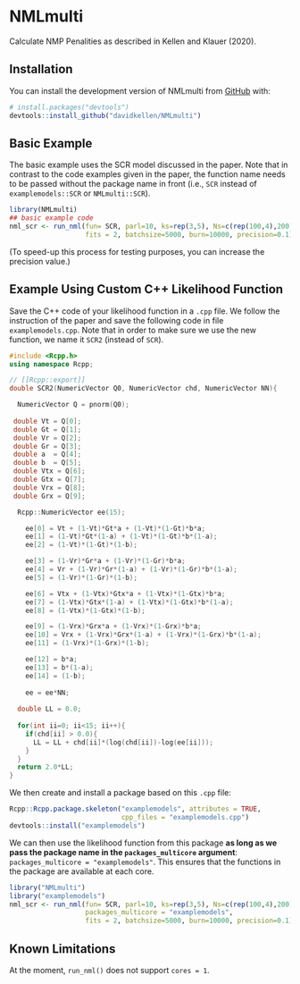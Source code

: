 
# NMLmulti

<!-- badges: start -->
<!-- badges: end -->

Calculate NMP Penalities as described in Kellen and Klauer (2020).

## Installation

You can install the development version of NMLmulti from [GitHub](https://github.com/) with:

``` r
# install.packages("devtools")
devtools::install_github("davidkellen/NMLmulti")
```

## Basic Example

The basic example uses the SCR model discussed in the paper. Note that in contrast to the code examples given in the paper, the function name needs to be passed without the package name in front (i.e., `SCR` instead of `examplemodels::SCR` or `NMLmulti::SCR`).

``` r
library(NMLmulti)
## basic example code
nml_scr <- run_nml(fun= SCR, parl=10, ks=rep(3,5), Ns=c(rep(100,4),200), 
                   fits = 2, batchsize=5000, burn=10000, precision=0.1)
```

(To speed-up this process for testing purposes, you can increase the precision value.)

## Example Using Custom C++ Likelihood Function

Save the C++ code of your likelihood function in a `.cpp` file. We follow the instruction of the paper and save the following code in file `examplemodels.cpp`. Note that in order to make sure we use the new function, we name it `SCR2` (instead of `SCR`).

``` C++
#include <Rcpp.h> 
using namespace Rcpp;

// [[Rcpp::export]]
double SCR2(NumericVector Q0, NumericVector chd, NumericVector NN){

  NumericVector Q = pnorm(Q0);
  
 double Vt = Q[0];
 double Gt = Q[1];
 double Vr = Q[2];
 double Gr = Q[3];
 double a  = Q[4];
 double b  = Q[5];
 double Vtx = Q[6];
 double Gtx = Q[7];
 double Vrx = Q[8];
 double Grx = Q[9];

  Rcpp::NumericVector ee(15);

	ee[0] = Vt + (1-Vt)*Gt*a + (1-Vt)*(1-Gt)*b*a;
	ee[1] = (1-Vt)*Gt*(1-a) + (1-Vt)*(1-Gt)*b*(1-a);
	ee[2] = (1-Vt)*(1-Gt)*(1-b);

	ee[3] = (1-Vr)*Gr*a + (1-Vr)*(1-Gr)*b*a;
	ee[4] = Vr + (1-Vr)*Gr*(1-a) + (1-Vr)*(1-Gr)*b*(1-a);
	ee[5] = (1-Vr)*(1-Gr)*(1-b);

	ee[6] = Vtx + (1-Vtx)*Gtx*a + (1-Vtx)*(1-Gtx)*b*a;
	ee[7] = (1-Vtx)*Gtx*(1-a) + (1-Vtx)*(1-Gtx)*b*(1-a);
	ee[8] = (1-Vtx)*(1-Gtx)*(1-b);

	ee[9] = (1-Vrx)*Grx*a + (1-Vrx)*(1-Grx)*b*a;
	ee[10] = Vrx + (1-Vrx)*Grx*(1-a) + (1-Vrx)*(1-Grx)*b*(1-a);
	ee[11] = (1-Vrx)*(1-Grx)*(1-b);

	ee[12] = b*a;
	ee[13] = b*(1-a);
	ee[14] = (1-b);
	
	ee = ee*NN;
	
  double LL = 0.0;
  
  for(int ii=0; ii<15; ii++){
    if(chd[ii] > 0.0){
      LL = LL + chd[ii]*(log(chd[ii])-log(ee[ii]));
    }
  }
  return 2.0*LL;
}
```

We then create and install a package based on this `.cpp` file:

``` r
Rcpp::Rcpp.package.skeleton("examplemodels", attributes = TRUE, 
                            cpp_files = "examplemodels.cpp")
devtools::install("examplemodels")

```

We can then use the likelihood function from this package **as long as we pass the package name in the `packages_multicore` argument**: `packages_multicore = "examplemodels"`. This ensures that the functions in the package are available at each core.

``` r
library("NMLmulti")
library("examplemodels")
nml_scr <- run_nml(fun= SCR, parl=10, ks=rep(3,5), Ns=c(rep(100,4),200),
                   packages_multicore = "examplemodels",
                   fits = 2, batchsize=5000, burn=10000, precision=0.1)
```

## Known Limitations

At the moment, `run_nml()` does not support `cores = 1`.
